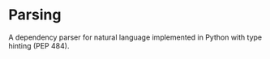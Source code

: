 # Parsing

A dependency parser for natural language implemented in Python with type hinting (PEP 484).
